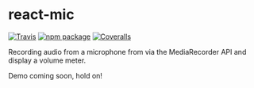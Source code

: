 # react-mic

[![Travis][build-badge]][build]
[![npm package][npm-badge]][npm]
[![Coveralls][coveralls-badge]][coveralls]

Recording audio from a microphone from via the MediaRecorder API and display a volume meter.

Demo coming soon, hold on!

[build-badge]: https://img.shields.io/travis/user/repo/master.png?style=flat-square
[build]: https://travis-ci.org/user/repo

[npm-badge]: https://img.shields.io/npm/v/npm-package.png?style=flat-square
[npm]: https://www.npmjs.org/package/npm-package

[coveralls-badge]: https://img.shields.io/coveralls/user/repo/master.png?style=flat-square
[coveralls]: https://coveralls.io/github/user/repo
